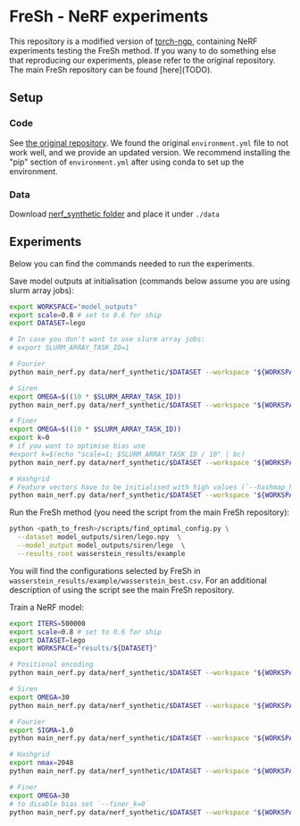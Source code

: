# FreSh - NeRF experiments

This repository is a modified version of [torch-ngp](https://github.com/ashawkey/torch-ngp),
containing NeRF experiments testing the FreSh method. If you wany to do something else that
reproducing our experiments, please refer to the original repository. 
The main FreSh repository can be found \[here\](TODO).

## Setup

### Code

See [the original repository](https://github.com/ashawkey/torch-ngp). 
We found the original `environment.yml` file to not work well, and we provide an updated version.
We recommend installing the "pip" section of `environment.yml` after using conda to set up the environment.

### Data

Download [nerf_synthetic folder](https://drive.google.com/drive/folders/128yBriW1IG_3NJ5Rp7APSTZsJqdJdfc1) 
and place it under `./data`

## Experiments

Below you can find the commands needed to run the experiments.

Save model outputs at initialisation (commands below assume you are using slurm array jobs):
```bash
export WORKSPACE="model_outputs"
export scale=0.8 # set to 0.6 for ship
export DATASET=lego

# In case you don't want to use slurm array jobs:
# export SLURM_ARRAY_TASK_ID=1

# Fourier
python main_nerf.py data/nerf_synthetic/$DATASET --workspace "${WORKSPACE}/fourier/${DATASET}" --ckpt="scratch"  --preload --render_color --embedding='rff' --sigma=$SLURM_ARRAY_TASK_ID  --scale $scale --num_layers=7 --num_layers_color=1 --hidden_features=256

# Siren
export OMEGA=$((10 * $SLURM_ARRAY_TASK_ID))
python main_nerf.py data/nerf_synthetic/$DATASET --workspace "${WORKSPACE}/siren/${DATASET}" --ckpt="scratch" --hidden_features=256 --preload --render_color --embedding='id' --omega=$OMEGA --activation="Sine"  --scale $scale --num_layers=7 --num_layers_color=1 --hidden_features=256

# Finer
export OMEGA=$((10 * $SLURM_ARRAY_TASK_ID))
export k=0
# if you want to optimise bias use
#export k=$(echo "scale=1; $SLURM_ARRAY_TASK_ID / 10" | bc)
python main_nerf.py data/nerf_synthetic/$DATASET --workspace "${WORKSPACE}/finer/${DATASET}" --hidden_features=256 --activation="Finer" --preload --render_color  --embedding='id' --omega=1 --finer_k=$k --omega_finer=$OMEGA --finer_high_values  --scale $scale --num_layers=7 --num_layers_color=1

# Hashgrid
# Feature vectors have to be initialised with high values (`--hashmap_high_values`), as otherwise their influence on output is too small
python main_nerf.py data/nerf_synthetic/$DATASET --workspace "${WORKSPACE}/hashgrid/${DATASET}" --ckpt="scratch"  --preload --render_color --hashmap_high_values  --scale $scale --embedding='hashgrid' --desired_resolution=$SLURM_ARRAY_TASK_ID  --log2_hashmap_size=13  --hidden_features=64 --num_layers=1 --num_layers_color=2
```

Run the FreSh method (you need the script from the main FreSh repository):
```bash
python <path_to_fresh>/scripts/find_optimal_config.py \
  --dataset model_outputs/siren/lego.npy  \
  --model_output model_outputs/siren/lego  \
  --results_root wasserstein_results/example
```
You will find the configurations selected by FreSh in `wasserstein_results/example/wasserstein_best.csv`.
For an additional description of using the script see the main FreSh repository.

Train a NeRF model:
```bash
export ITERS=500000
export scale=0.8 # set to 0.6 for ship
export DATASET=lego
export WORKSPACE="results/${DATASET}"

# Positional encoding
python main_nerf.py data/nerf_synthetic/$DATASET --workspace "${WORKSPACE}/positional" --hidden_features=256  --cuda_ray --preload  --embedding='pos' --lr=0.001  --scale $scale  --num_layers=7 --num_layers_color=1

# Siren
export OMEGA=30
python main_nerf.py data/nerf_synthetic/$DATASET --workspace "${WORKSPACE}/siren_${OMEGA}"  --hidden_features=256 --activation="Sine" --cuda_ray --preload  --embedding='id' --omega=$OMEGA --lr=0.00005  --scale $scale --num_layers=7 --num_layers_color=1

# Fourier
export SIGMA=1.0 
python main_nerf.py data/nerf_synthetic/$DATASET --workspace "${WORKSPACE}/fourier_${SIGMA}" --hidden_features=256 --cuda_ray --preload  --embedding='rff' --sigma=$SIGMA --lr=0.001  --scale $scale --num_layers=7 --num_layers_color=1

# Hashgrid
export nmax=2048
python main_nerf.py data/nerf_synthetic/$DATASET --workspace "${WORKSPACE}/hashhrid" --hidden_features=64 --num_layers=1 --num_layers_color=2 --cuda_ray --preload  --num_rays=20480  --lr=0.001 --iters=30000 --eval_interval=50   --scale $scale --embedding='hashgrid' --desired_resolution=nmax  --log2_hashmap_size=13

# Finer
export OMEGA=30
# to disable bias set `--finer_k=0`
python main_nerf.py data/nerf_synthetic/$DATASET --workspace "${WORKSPACE}/finer" --hidden_features=256 --activation="Finer" --cuda_ray --preload  --embedding='id' --omega=1 --lr=0.00005 --scale $scale --num_layers=7 --num_layers_color=1 --omega_finer=$OMEGA
```

